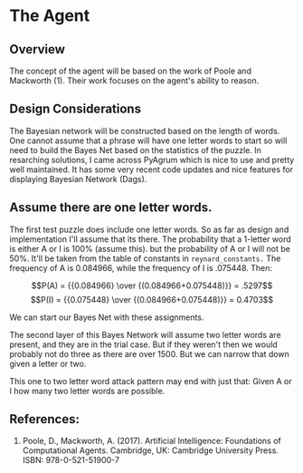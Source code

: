 # The Agent
## Overview
The concept of the agent will be based on the work of Poole and Mackworth (1). Their work focuses on the agent's ability to reason. 

## Design Considerations
The Bayesian network will be constructed based on the length of words. One cannot assume that a phrase will have one letter words to start so will need to build the Bayes Net based on the statistics of the puzzle. In resarching solutions, I came across PyAgrum which is nice to use and pretty well maintained.  It has some very recent code updates and nice features for displaying Bayesian Network (Dags).

## Assume there are one letter words.
The first test puzzle does include one letter words.  So as far as design and implementation I'll assume that its there.  The probability that a 1-letter word is either A or I is 100% (assume this). but the probability of A or I will not be 50%. It'll be taken from the table of constants in `reynard_constants.` The frequency of A is 0.084966, while the frequency of I is .075448. Then:

$$P(A) = {{0.084966} \over {(0.084966+0.075448)}} = .5297$$ 
$$P(I) = {{0.075448} \over {(0.084966+0.075448)}} = 0.4703$$

We can start our Bayes Net with these assignments. 

The second layer of this Bayes Network will assume two letter words are present, and they are in the trial case.  But if they weren't then we would probably not do three as there are over 1500. But we can narrow that down given a letter or two. 

This one to two letter word attack pattern may end with just that: Given A or I how many two letter words are possible. 



## References:
1. Poole, D., Mackworth, A. (2017). Artificial Intelligence: Foundations of Computational Agents. Cambridge, UK: Cambridge University Press. ISBN: 978-0-521-51900-7

 